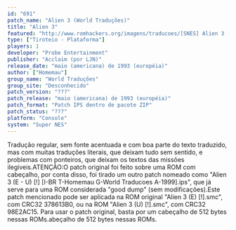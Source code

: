 ```yaml
---
id: "691"
patch_name: "Alien 3 (World Traduções)"
title: "Alien 3"
featured: "http://www.romhackers.org/imagens/traducoes/[SNES] Alien 3 - World Traducoes - 1.png"
type: ["Tiroteio - Plataforma"]
players: 1
developer: "Probe Entertainment"
publisher: "Acclaim (por LJN)"
release_date: "maio (americana) de 1993 (européia)"
author: ["Homemau"]
group_name: "World Traduções"
group_site: "Desconhecido"
patch_version: "???"
patch_release: "maio (americana) de 1993 (européia)"
patch_format: "Patch IPS dentro de pacote ZIP"
patch_status: "???"
platform: "Console"
system: "Super NES"
---
```


Tradução regular, sem fonte acentuada e com boa parte do texto traduzido, mas com muitas traduções literais, que deixam tudo sem sentido, e problemas com ponteiros, que deixam os textos das missões ilegíveis.ATENÇÃO:O patch original foi feito sobre uma ROM com cabeçalho, por conta disso, foi tirado um outro patch nomeado como "Alien 3 (E - U) [!] [I-BR T-Homemau G-World Traducoes A-1999].ips", que já serve para uma ROM considerada "good dump" (sem modificações).Este patch mencionado pode ser aplicada na ROM original "Alien 3 (E) [!].smc", com CRC32 378613B0, ou na ROM "Alien 3 (U) [!].smc", com CRC32 98E2AC15. Para usar o patch original, basta por um cabeçalho de 512 bytes nessas ROMs.abeçalho de 512 bytes nessas ROMs.